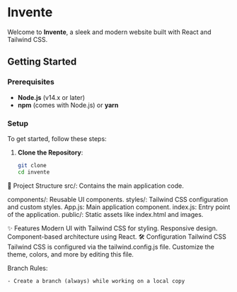 # Invente

Welcome to **Invente**, a sleek and modern website built with React and Tailwind CSS.

## Getting Started

### Prerequisites

- **Node.js** (v14.x or later)
- **npm** (comes with Node.js) or **yarn**

### Setup

To get started, follow these steps:

1. **Clone the Repository**:

   ```bash
   git clone
   cd invente

📂 Project Structure
src/: Contains the main application code.

components/: Reusable UI components.
styles/: Tailwind CSS configuration and custom styles.
App.js: Main application component.
index.js: Entry point of the application.
public/: Static assets like index.html and images.

✨ Features
Modern UI with Tailwind CSS for styling.
Responsive design.
Component-based architecture using React.
🛠️ Configuration
Tailwind CSS
Tailwind CSS is configured via the tailwind.config.js file. Customize the theme, colors, and more by editing this file.

Branch Rules:

    - Create a branch (always) while working on a local copy